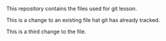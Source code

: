 This repository contains the files used for  git lesson.

This is a change to an existing file hat git has already tracked.

This is a third change to the file.
